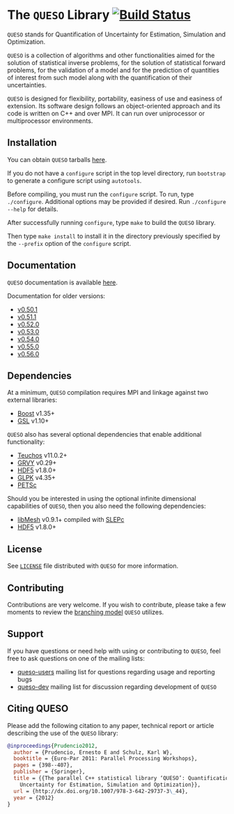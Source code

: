 The `QUESO` Library [![Build Status](https://travis-ci.org/libqueso/queso.svg?branch=dev)](https://travis-ci.org/libqueso/queso)
===================

`QUESO` stands for Quantification of Uncertainty for Estimation,
Simulation and Optimization.

`QUESO` is a collection of algorithms and other functionalities aimed
for the solution of statistical inverse problems, for the solution of
statistical forward problems, for the validation of a model and for
the prediction of quantities of interest from such model along with
the quantification of their uncertainties.

`QUESO` is designed for flexibility, portability, easiness of use and
easiness of extension. Its software design follows an object-oriented
approach and its code is written on C++ and over MPI. It can run over
uniprocessor or multiprocessor environments.

Installation
------------

You can obtain `QUESO` tarballs
[here](https://github.com/libqueso/queso/releases).

If you do not have a `configure` script in the top level directory,
run `bootstrap` to generate a configure script using `autotools`.

Before compiling, you must run the `configure` script.  To run, type
`./configure`.  Additional options may be provided if desired.  Run
`./configure --help` for details.

After successfully running `configure`, type `make` to build the
`QUESO` library.

Then type `make install` to install it in the directory previously
specified by the `--prefix` option of the `configure` script.

Documentation
-------------

`QUESO` documentation is available
[here](http://libqueso.github.io/queso/html/).

Documentation for older versions:

-  [v0.50.1](http://libqueso.github.io/queso/v0.50.1/html/)
-  [v0.51.1](http://libqueso.github.io/queso/v0.51.1/html/)
-  [v0.52.0](http://libqueso.github.io/queso/v0.52.0/html/)
-  [v0.53.0](http://libqueso.github.io/queso/v0.53.0/html/)
-  [v0.54.0](http://libqueso.github.io/queso/v0.54.0/html/)
-  [v0.55.0](http://libqueso.github.io/queso/v0.55.0/html/)
-  [v0.56.0](http://libqueso.github.io/queso/v0.56.0/html/)

Dependencies
------------

At a minimum, `QUESO` compilation requires MPI and linkage against two
external libraries:

- [Boost](http://www.boost.org/) v1.35+
- [GSL](https://www.gnu.org/software/gsl/) v1.10+

`QUESO` also has several optional dependencies that enable additional functionality:

- [Teuchos](http://trilinos.sandia.gov/packages/docs/r7.0/packages/teuchos/doc/html/index.html) v11.0.2+
- [GRVY](https://red.ices.utexas.edu/projects/hpct/files) v0.29+
- [HDF5](http://www.hdfgroup.org/HDF5/) v1.8.0+
- [GLPK](https://www.gnu.org/software/glpk/) v4.35+
- [PETSc](http://www.mcs.anl.gov/petsc/)

Should you be interested in using the optional infinite dimensional
capabilities of `QUESO`, then you also need the following dependencies:

- [libMesh](http://libmesh.sourceforge.net) v0.9.1+ compiled with [SLEPc](http://www.grycap.upv.es/slepc/)
- [HDF5](http://www.hdfgroup.org/HDF5/) v1.8.0+

License
-------

See [`LICENSE`](https://github.com/libqueso/queso/blob/dev/LICENSE) file
distributed with `QUESO` for more information.

Contributing
------------

Contributions are very welcome.  If you wish to contribute, please
take a few moments to review the [branching
model](http://nvie.com/posts/a-successful-git-branching-model/)
`QUESO` utilizes.

Support
-------

If you have questions or need help with using or contributing to `QUESO`,
feel free to ask questions on one of the mailing lists:

- [queso-users](https://groups.google.com/forum/#!forum/queso-users) mailing
  list for questions regarding usage and reporting bugs
- [queso-dev](https://groups.google.com/forum/#!forum/queso-dev) mailing list
  for discussion regarding development of `QUESO`

Citing QUESO
-------
Please add the following citation to any paper, technical report or
article describing the use of the `QUESO` library:

```bibtex
@inproceedings{Prudencio2012,
  author = {Prudencio, Ernesto E and Schulz, Karl W},
  booktitle = {Euro-Par 2011: Parallel Processing Workshops},
  pages = {398--407},
  publisher = {Springer},
  title = {{The parallel C++ statistical library ‘QUESO’: Quantification of
    Uncertainty for Estimation, Simulation and Optimization}},
  url = {http://dx.doi.org/10.1007/978-3-642-29737-3\_44},
  year = {2012}
}
```
